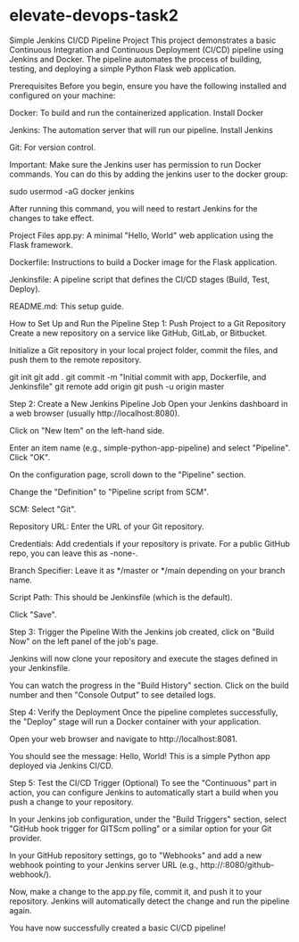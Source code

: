 # elevate-devops-task2
Simple Jenkins CI/CD Pipeline Project
This project demonstrates a basic Continuous Integration and Continuous Deployment (CI/CD) pipeline using Jenkins and Docker. The pipeline automates the process of building, testing, and deploying a simple Python Flask web application.

Prerequisites
Before you begin, ensure you have the following installed and configured on your machine:

Docker: To build and run the containerized application. Install Docker

Jenkins: The automation server that will run our pipeline. Install Jenkins

Git: For version control.

Important: Make sure the Jenkins user has permission to run Docker commands. You can do this by adding the jenkins user to the docker group:

sudo usermod -aG docker jenkins

After running this command, you will need to restart Jenkins for the changes to take effect.

Project Files
app.py: A minimal "Hello, World" web application using the Flask framework.

Dockerfile: Instructions to build a Docker image for the Flask application.

Jenkinsfile: A pipeline script that defines the CI/CD stages (Build, Test, Deploy).

README.md: This setup guide.

How to Set Up and Run the Pipeline
Step 1: Push Project to a Git Repository
Create a new repository on a service like GitHub, GitLab, or Bitbucket.

Initialize a Git repository in your local project folder, commit the files, and push them to the remote repository.

git init
git add .
git commit -m "Initial commit with app, Dockerfile, and Jenkinsfile"
git remote add origin <your-repository-url>
git push -u origin master

Step 2: Create a New Jenkins Pipeline Job
Open your Jenkins dashboard in a web browser (usually http://localhost:8080).

Click on "New Item" on the left-hand side.

Enter an item name (e.g., simple-python-app-pipeline) and select "Pipeline". Click "OK".

On the configuration page, scroll down to the "Pipeline" section.

Change the "Definition" to "Pipeline script from SCM".

SCM: Select "Git".

Repository URL: Enter the URL of your Git repository.

Credentials: Add credentials if your repository is private. For a public GitHub repo, you can leave this as -none-.

Branch Specifier: Leave it as */master or */main depending on your branch name.

Script Path: This should be Jenkinsfile (which is the default).

Click "Save".

Step 3: Trigger the Pipeline
With the Jenkins job created, click on "Build Now" on the left panel of the job's page.

Jenkins will now clone your repository and execute the stages defined in your Jenkinsfile.

You can watch the progress in the "Build History" section. Click on the build number and then "Console Output" to see detailed logs.

Step 4: Verify the Deployment
Once the pipeline completes successfully, the "Deploy" stage will run a Docker container with your application.

Open your web browser and navigate to http://localhost:8081.

You should see the message: Hello, World! This is a simple Python app deployed via Jenkins CI/CD.

Step 5: Test the CI/CD Trigger (Optional)
To see the "Continuous" part in action, you can configure Jenkins to automatically start a build when you push a change to your repository.

In your Jenkins job configuration, under the "Build Triggers" section, select "GitHub hook trigger for GITScm polling" or a similar option for your Git provider.

In your GitHub repository settings, go to "Webhooks" and add a new webhook pointing to your Jenkins server URL (e.g., http://<your-jenkins-ip>:8080/github-webhook/).

Now, make a change to the app.py file, commit it, and push it to your repository. Jenkins will automatically detect the change and run the pipeline again.

You have now successfully created a basic CI/CD pipeline!
